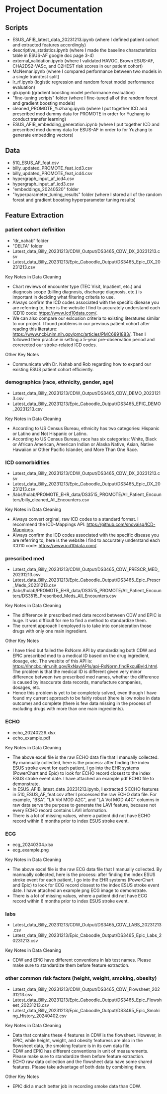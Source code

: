 # Project Documentation

## Scripts

* ESUS_AFIB_latest_data_20231213.ipynb (where I defined patient cohort and extracted features accordingly)
* descriptive_statistics.ipynb (where I made the baseline characteristics table in ESUS-AF google doc page 3-4)
* external_validation.ipynb (where I validated HAVOC, Brown ESUS-AF, CHA2DS2-VASc, and C2HEST risk scores in our patient cohort)
* McNemar.ipynb (where I compared performance between two models in a single train/test split)
* lr_rf.ipynb (logistic regression and random forest model performance evaluation)
* gb.ipynb (gradient boosting model performance evaluation)
* "fine-tuning scripts" folder (where I fine-tuned all of the random forest and gradient boosting models)
* cleaned_PROMOTE_Yuzhang.ipynb (where I put together ICD and prescribed med dummy data for PROMOTE in order for Yuzhang to conduct transfer learning)
* ESUS_AFIB_embedding_generation.ipynb (where I put together ICD and prescribed med dummy data for ESUS-AF in order to for Yuzhang to generate embedding vectors)

## Data

* 510_ESUS_AF_feat.csv
* billy_updated_PROMOTE_feat_icd3.csv
* billy_updated_PROMOTE_feat_icd4.csv
* hypergraph_input_af_icd4.csv
* hypergraph_input_af_icd3.csv
* "embeddings_20240520" folder
*  "hyperparameter_tuning_results" folder (where I stored all of the random forest and gradient boosting hyperparameter tuning results)

## Feature Extraction

### patient cohort definition

* “dr_nahab” folder
* "DELTA" folder
* Latest_data_Billy_20231213/CDW_Output/DS3465_CDW_DX_20231213.csv
* Latest_data_Billy_20231213/Epic_Caboodle_Output/DS3465_Epic_DX_20231213.csv

Key Notes in Data Cleaning
* Chart reviews of encounter type (TEC Visit, Inpatient, etc.) and diagnosis scope (billing diagnosis, discharge diagnosis, etc.) is important in deciding what filtering criteria to use.
* Always confirm the ICD codes associated with the specific disease you are referring to, here is the website I find to accurately understand each ICD10 code: https://www.icd10data.com/.
* We can also compare our exlcusion criteria to existing literatures similar to our project. I found problems in our previous patient cohort after reading this literature: https://www.ncbi.nlm.nih.gov/pmc/articles/PMC6891883/. Then I followed their practice in setting a 5-year pre-observation period and corerected our stroke-related ICD codes.

Other Key Notes
* Communicate with Dr. Nahab and Rob regarding how to expand our existing ESUS patient cohort efficiently.

### demographics (race, ethnicity, gender, age)

* Latest_data_Billy_20231213/CDW_Output/DS3465_CDW_DEMO_20231213.csv
* Latest_data_Billy_20231213/Epic_Caboodle_Output/DS3465_EPIC_DEMO_20231213.csv

Key Notes in Data Cleaning
* According to US Census Bureau, ethnicity has two categories: Hispanic or Latino and Not Hispanic or Latino.
* According to US Census Bureau, race has six categories: White, Black or African American, American Indian or Alaska Native, Asian, Native Hawaiian or Other Pacific Islander, and More Than One Race.

### ICD comorbidities

* Latest_data_Billy_20231213/CDW_Output/DS3465_CDW_DX_20231213.csv
* Latest_data_Billy_20231213/Epic_Caboodle_Output/DS3465_Epic_DX_20231213.csv
* /labs/hulab/PROMOTE_EHR_data/DS3515_PROMOTE/All_Patient_Encounters/billy_cleaned_All_Encounters.csv

Key Notes in Data Cleaning
* Always convert orginal, raw ICD codes to a standard format. I recommend the ICD-Mappings API: https://github.com/snovaisg/ICD-Mappings.
* Always confirm the ICD codes associated with the specific disease you are referring to, here is the website I find to accurately understand each ICD10 code: https://www.icd10data.com/.

### prescribed med

* Latest_data_Billy_20231213/CDW_Output/DS3465_CDW_PRESCR_MED_20231213.csv
* Latest_data_Billy_20231213/Epic_Caboodle_Output/DS3465_Epic_Prescr_Meds_20231213.csv
* /labs/hulab/PROMOTE_EHR_data/DS3515_PROMOTE/All_Patient_Encounters/DS3515_Prescribed_Meds_All_Encounters.csv

Key Notes in Data Cleaning
* The difference in prescribed med data record between CDW and EPIC is huge. It was difficult for me to find a method to standardize them.
* The current approach I employed is to take into consideration those drugs with only one main ingredient.

Other Key Notes
* I have tried but failed the RxNorm API by standardizing both CDW and EPIC prescribed med to a medical ID based on the drug ingredient, dosage, etc. The wesbite of this API is: https://lhncbc.nlm.nih.gov/RxNav/APIs/api-RxNorm.findRxcuiById.html. The problem is that the medical ID is different given very minor difference between two prescribed med names, whether the difference is caused by inaccurate data records, manufacture companies, dosages, etc.
* Hence this problem is yet to be completely solved, even though I have found my current approach to be fairly robust (there is low noise in data outcome) and complete (there is few data missing in the process of excluding drugs with more than one main ingredients).

### ECHO

* echo_20240229.xlsx
* echo_example.pdf

Key Notes in Data Cleaning
* The above excel file is the raw ECHO data file that I manually collected. By mannually collected, here is the process: after finding the index ESUS stroke event for each patient, I go into the EHR systems (PowerChart and Epic) to look for ECHO record closest to the index ESUS stroke event date. I have attached an example pdf ECHO file to demonstrate.
* In ESUS_AFIB_latest_data_20231213.ipynb, I extracted 5 ECHO features in 510_ESUS_AF_feat.csv after I processed the raw ECHO data file. For example, "BSA", "LA Vol MOD A2C", and "LA Vol MOD A4C" columns in raw data serve the purpose to generate the LAVI feature, because not every ECHO record contains LAVI information.
* There is a lot of missing values, where a patient did not have ECHO record within 6 months prior to index ESUS stroke event.

### ECG

* ecg_20240304.xlsx
* ecg_example.png

Key Notes in Data Cleaning
* The above excel file is the raw ECG data file that I manually collected. By mannually collected, here is the process: after finding the index ESUS stroke event for each patient, I go into the EHR systems (PowerChart and Epic) to look for ECG record closest to the index ESUS stroke event date. I have attached an example png ECG image to demonstrate.
* There is a lot of missing values, where a patient did not have ECG record within 6 months prior to index ESUS stroke event.

### labs

* Latest_data_Billy_20231213/CDW_Output/DS3465_CDW_LABS_20231213.csv
* Latest_data_Billy_20231213/Epic_Caboodle_Output/DS3465_Epic_Labs_20231213.csv

Key Notes in Data Cleaning
* CDW and EPIC have different conventions in lab test names. Please make sure to standardize them before feature extraction.

### other common risk factors (height, weight, smoking, obesity)

* Latest_data_Billy_20231213/CDW_Output/DS3465_CDW_Flowsheet_20231213.csv
* Latest_data_Billy_20231213/Epic_Caboodle_Output/DS3465_Epic_Flowsheet_20231213.csv
* Latest_data_Billy_20231213/Epic_Caboodle_Output/DS3465_Epic_Smoking_History_20240402.csv

Key Notes in Data Cleaning
* Data that contains these 4 features in CDW is the flowsheet. However, in EPIC, while height, weight, and obesity featuress are also in the flowsheet data, the smoking feature is in its own data file.
* CDW and EPIC has different conventions in unit of measurements. Please make sure to standardize them before feature extraction.
* ECHO raw data collection and the flowsheet data have some shared features. Please take advantage of both data by combining them.

Other Key Notes
* EPIC did a much better job in recording smoke data than CDW.

